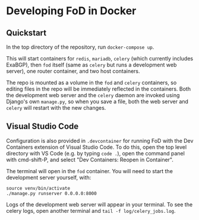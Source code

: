 # Developing FoD in Docker

## Quickstart

In the top directory of the repository, run `docker-compose up`.

This will start containers for `redis`, `mariadb`, `celery` (which currently
includes ExaBGP), then `fod` itself (same as `celery` but runs a development
web server), one router container, and two host containers.

The repo is mounted as a volume in the `fod` and `celery` containers, so
editing files in the repo will be immediately reflected in the containers.
Both the development web server and the `celery` daemon are invoked using
Django's own `manage.py`, so when you save a file, both the web server and
`celery` will restart with the new changes.

## Visual Studio Code

Configuration is also provided in `.devcontainer` for running FoD with the
Dev Containers extension of Visual Studio Code. To do this, open the top
level directory with VS Code (e.g. by typing `code .`), open the command
panel with cmd-shift-P, and select "Dev Containers: Reopen in Container".

The terminal will open in the `fod` container. You will need to start
the development server yourself, with:

```
source venv/bin/activate
./manage.py runserver 0.0.0.0:8000
```

Logs of the development web server will appear in your terminal. To see
the celery logs, open another terminal and `tail -f log/celery_jobs.log`.
